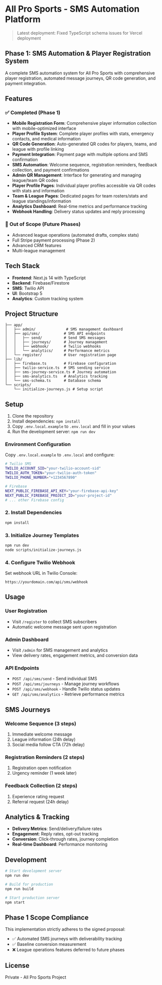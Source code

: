 # All Pro Sports - SMS Automation Platform

> Latest deployment: Fixed TypeScript schema issues for Vercel deployment

## Phase 1: SMS Automation & Player Registration System

A complete SMS automation system for All Pro Sports with comprehensive player registration, automated message journeys, QR code generation, and payment integration.

## Features

### ✅ Completed (Phase 1)
- **Mobile Registration Form**: Comprehensive player information collection with mobile-optimized interface
- **Player Profile System**: Complete player profiles with stats, emergency contacts, and medical information
- **QR Code Generation**: Auto-generated QR codes for players, teams, and league with profile linking
- **Payment Integration**: Payment page with multiple options and SMS confirmation
- **SMS Automation**: Welcome sequence, registration reminders, feedback collection, and payment confirmations
- **Admin QR Management**: Interface for generating and managing league/team QR codes
- **Player Profile Pages**: Individual player profiles accessible via QR codes with stats and information
- **Team & League Pages**: Dedicated pages for team rosters/stats and league standings/information
- **Analytics Dashboard**: Real-time metrics and performance tracking
- **Webhook Handling**: Delivery status updates and reply processing

### 🚫 Out of Scope (Future Phases)
- Advanced league operations (automated drafts, complex stats)
- Full Stripe payment processing (Phase 2)
- Advanced CRM features
- Multi-league management

## Tech Stack

- **Frontend**: Next.js 14 with TypeScript
- **Backend**: Firebase/Firestore
- **SMS**: Twilio API
- **UI**: Bootstrap 5
- **Analytics**: Custom tracking system

## Project Structure

```
├── app/
│   ├── admin/              # SMS management dashboard
│   ├── api/sms/           # SMS API endpoints
│   │   ├── send/          # Send SMS messages
│   │   ├── journeys/      # Journey management
│   │   ├── webhook/       # Twilio webhooks
│   │   └── analytics/     # Performance metrics
│   └── register/          # User registration page
├── lib/
│   ├── firebase.ts        # Firebase configuration
│   ├── twilio-service.ts  # SMS sending service
│   ├── sms-journey-service.ts # Journey automation
│   ├── sms-analytics.ts   # Analytics tracking
│   └── sms-schema.ts      # Database schema
└── scripts/
    └── initialize-journeys.js # Setup script
```

## Setup

1. Clone the repository
2. Install dependencies: `npm install`
3. Copy `.env.local.example` to `.env.local` and fill in your values
4. Run the development server: `npm run dev`

### Environment Configuration

Copy `.env.local.example` to `.env.local` and configure:

```bash
# Twilio SMS
TWILIO_ACCOUNT_SID="your-twilio-account-sid"
TWILIO_AUTH_TOKEN="your-twilio-auth-token"  
TWILIO_PHONE_NUMBER="+1234567890"

# Firebase
NEXT_PUBLIC_FIREBASE_API_KEY="your-firebase-api-key"
NEXT_PUBLIC_FIREBASE_PROJECT_ID="your-project-id"
# ... other Firebase config
```

### 2. Install Dependencies

```bash
npm install
```

### 3. Initialize Journey Templates

```bash
npm run dev
node scripts/initialize-journeys.js
```

### 4. Configure Twilio Webhook

Set webhook URL in Twilio Console:
```
https://yourdomain.com/api/sms/webhook
```

## Usage

### User Registration
- Visit `/register` to collect SMS subscribers
- Automatic welcome message sent upon registration

### Admin Dashboard  
- Visit `/admin` for SMS management and analytics
- View delivery rates, engagement metrics, and conversion data

### API Endpoints

- `POST /api/sms/send` - Send individual SMS
- `POST /api/sms/journeys` - Manage journey workflows
- `POST /api/sms/webhook` - Handle Twilio status updates
- `GET /api/sms/analytics` - Retrieve performance metrics

## SMS Journeys

### Welcome Sequence (3 steps)
1. Immediate welcome message
2. League information (24h delay)
3. Social media follow CTA (72h delay)

### Registration Reminders (2 steps)
1. Registration open notification
2. Urgency reminder (1 week later)

### Feedback Collection (2 steps)
1. Experience rating request
2. Referral request (24h delay)

## Analytics & Tracking

- **Delivery Metrics**: Send/delivery/failure rates
- **Engagement**: Reply rates, opt-out tracking
- **Conversion**: Click-through rates, journey completion
- **Real-time Dashboard**: Performance monitoring

## Development

```bash
# Start development server
npm run dev

# Build for production
npm run build

# Start production server
npm start
```

## Phase 1 Scope Compliance

This implementation strictly adheres to the signed proposal:
- ✅ Automated SMS journeys with deliverability tracking
- ✅ Baseline conversion measurement
- ❌ League operations features deferred to future phases

## License

Private - All Pro Sports Project
